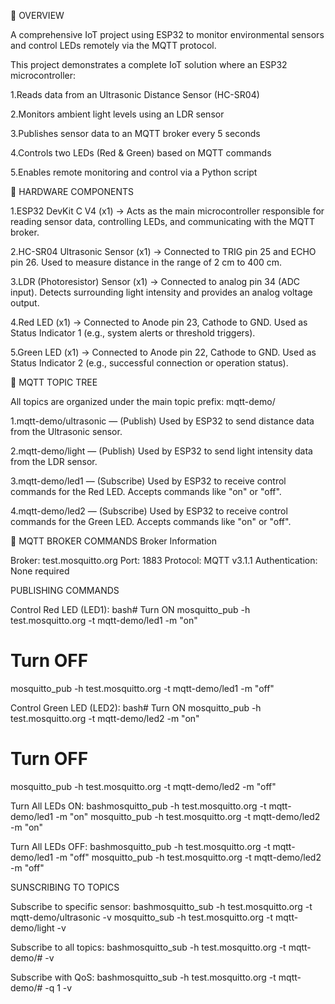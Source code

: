 🎯 OVERVIEW

A comprehensive IoT project using ESP32 to monitor environmental sensors and control LEDs remotely via the MQTT protocol.

This project demonstrates a complete IoT solution where an ESP32 microcontroller:

1.Reads data from an Ultrasonic Distance Sensor (HC-SR04)

2.Monitors ambient light levels using an LDR sensor

3.Publishes sensor data to an MQTT broker every 5 seconds

4.Controls two LEDs (Red & Green) based on MQTT commands

5.Enables remote monitoring and control via a Python script

🔧 HARDWARE COMPONENTS

1.ESP32 DevKit C V4 (x1) → Acts as the main microcontroller responsible for reading sensor data, controlling LEDs, and communicating with the MQTT broker.

2.HC-SR04 Ultrasonic Sensor (x1) → Connected to TRIG pin 25 and ECHO pin 26. Used to measure distance in the range of 2 cm to 400 cm.

3.LDR (Photoresistor) Sensor (x1) → Connected to analog pin 34 (ADC input). Detects surrounding light intensity and provides an analog voltage output.

4.Red LED (x1) → Connected to Anode pin 23, Cathode to GND. Used as Status Indicator 1 (e.g., system alerts or threshold triggers).

5.Green LED (x1) → Connected to Anode pin 22, Cathode to GND. Used as Status Indicator 2 (e.g., successful connection or operation status).

🌳 MQTT TOPIC TREE

All topics are organized under the main topic prefix: mqtt-demo/

1.mqtt-demo/ultrasonic — (Publish) Used by ESP32 to send distance data from the Ultrasonic sensor.

2.mqtt-demo/light — (Publish) Used by ESP32 to send light intensity data from the LDR sensor.

3.mqtt-demo/led1 — (Subscribe) Used by ESP32 to receive control commands for the Red LED. Accepts commands like "on" or "off".

4.mqtt-demo/led2 — (Subscribe) Used by ESP32 to receive control commands for the Green LED. Accepts commands like "on" or "off".

📡 MQTT BROKER COMMANDS
Broker Information

Broker: test.mosquitto.org
Port: 1883
Protocol: MQTT v3.1.1
Authentication: None required

PUBLISHING COMMANDS

Control Red LED (LED1):
bash# Turn ON
mosquitto_pub -h test.mosquitto.org -t mqtt-demo/led1 -m "on"

# Turn OFF
mosquitto_pub -h test.mosquitto.org -t mqtt-demo/led1 -m "off"

Control Green LED (LED2):
bash# Turn ON
mosquitto_pub -h test.mosquitto.org -t mqtt-demo/led2 -m "on"

# Turn OFF
mosquitto_pub -h test.mosquitto.org -t mqtt-demo/led2 -m "off"

Turn All LEDs ON:
bashmosquitto_pub -h test.mosquitto.org -t mqtt-demo/led1 -m "on"
mosquitto_pub -h test.mosquitto.org -t mqtt-demo/led2 -m "on"

Turn All LEDs OFF:
bashmosquitto_pub -h test.mosquitto.org -t mqtt-demo/led1 -m "off"
mosquitto_pub -h test.mosquitto.org -t mqtt-demo/led2 -m "off"

SUNSCRIBING TO TOPICS

Subscribe to specific sensor:
bashmosquitto_sub -h test.mosquitto.org -t mqtt-demo/ultrasonic -v
mosquitto_sub -h test.mosquitto.org -t mqtt-demo/light -v

Subscribe to all topics:
bashmosquitto_sub -h test.mosquitto.org -t mqtt-demo/# -v

Subscribe with QoS:
bashmosquitto_sub -h test.mosquitto.org -t mqtt-demo/# -q 1 -v
